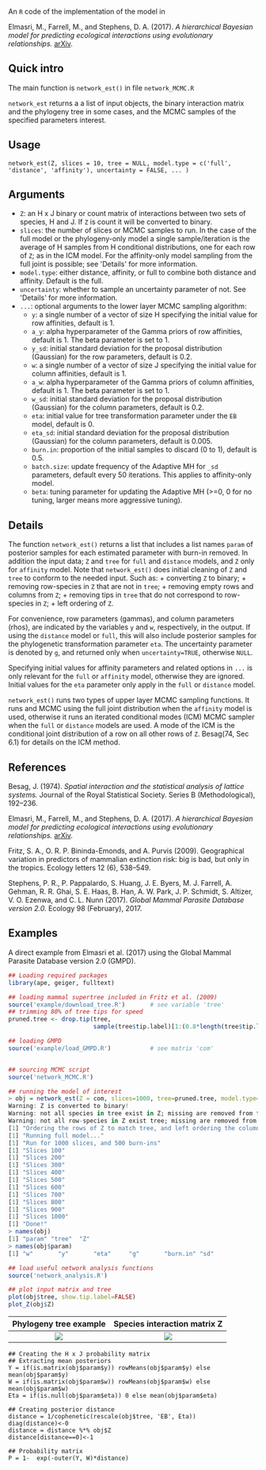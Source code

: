 An `R` code of the implementation of the model in

Elmasri, M., Farrell, M., and Stephens, D. A. (2017). _A hierarchical Bayesian model for predicting ecological interactions using evolutionary relationships._ [arXiv](https://arxiv.org/abs/1707.08354).

## Quick intro

The main function is `network_est()` in file `network_MCMC.R`

`network_est` returns a a list of input objects, the binary interaction matrix and the phylogeny tree in some cases, and the MCMC samples of the specified parameters interest.

## Usage

`network_est(Z, slices = 10, tree = NULL, model.type = c('full', 'distance', 'affinity'), uncertainty = FALSE, ... )`

## Arguments
+ `Z`:  an H x J binary or count matrix of interactions between two sets of species, H and J. If `Z` is count it will be converted to binary.
+ `slices`: the number of slices or MCMC samples to run. In the case of the full model or the phylogeny-only model a single sample/iteration is the average of H samples from H conditional distributions, one for each row of `Z`; as in the ICM model. For the affinity-only model sampling from the full joint is possible; see 'Details' for more information.
+ `model.type`: either distance, affinity, or full to combine both distance and affinity. Default is the full.
+ `uncertainty`: whether to sample an uncertainty parameter of not. See 'Details' for more information.
+ `...`: optional arguments to the lower layer MCMC sampling algorithm:
  + `y`: a single number of a vector of size H specifying the initial value for row affinities, default is 1. 
  + `a_y`: alpha hyperparameter of the Gamma priors of row affinities, default is 1. The beta parameter is set to 1. 
  + `y_sd`: initial standard deviation for the proposal distribution (Gaussian) for the row parameters, default is 0.2. 
  + `w`: a single number of a vector of size J specifying the initial value for column affinities, default is 1. 
  + `a_w`: alpha hyperparameter of the Gamma priors of column affinities, default is 1. The beta parameter is set to 1.
  + `w_sd`: initial standard deviation for the proposal distribution (Gaussian) for the column parameters, default is 0.2.
  + `eta`: initial value for tree transformation parameter under the `EB` model, default is 0.
  + `eta_sd`: initial standard deviation for the proposal distribution (Gaussian) for the column parameters, default is 0.005.
  + `burn.in`:  proportion of the initial samples to discard (0 to 1), default is 0.5.
  + `batch.size`: update frequency of the Adaptive MH for `_sd` parameters, default every 50 iterations. This applies to affinity-only model.
  + `beta`:  tuning parameter for updating the Adaptive MH (>=0, 0 for no tuning, larger means more aggressive tuning).


## Details

The function `network_est()` returns a list that includes a list names `param` of posterior samples for each estimated parameter with burn-in removed. In addition the input data; `Z` and `tree` for `full` and `distance` models, and `Z` only for `affinity` model. Note that `network_est()` does initial cleaning of `Z` and `tree` to conform to the needed input. Such as:
    + converting `Z` to binary;
    + removing row-species in `Z` that are not in `tree`;
    + removing empty rows and columns from `Z`;
    + removing tips in `tree` that do not correspond to row-species in `Z`;
    + left ordering of `Z`.
    
For convenience, row parameters (gammas), and column parameters (rhos), are indicated by the variables `y` and `w`, respectively, in the output. If using the `distance` model or `full`, this will also include posterior samples for the phylogenetic transformation parameter `eta`. The uncertainty parameter is denoted by `g`, and returned only when `uncertainty=TRUE`, otherwise `NULL`.

Specifying initial values for affinity parameters and related options in `...` is only relevant for the `full` or `affinity` model, otherwise they are ignored. Initial values for the `eta` parameter only apply in the `full` or `distance` model.
    
`network_est()` runs two types of upper layer MCMC sampling functions. It runs and MCMC using the full joint distribution when the `affinity` model is used, otherwise it runs an iterated conditional modes (ICM) MCMC sampler when the `full` or `distance` models are used. A mode of the ICM is the conditional joint distribution of a row on all other rows of `Z`. Besag(74, Sec 6.1) for details on the ICM method.

## References

Besag, J. (1974). _Spatial interaction and the statistical analysis of lattice systems._ Journal of the Royal Statistical Society. Series B (Methodological), 192–236.

Elmasri, M., Farrell, M., and Stephens, D. A. (2017). _A hierarchical Bayesian model for predicting ecological interactions using evolutionary relationships._ [arXiv](https://arxiv.org/abs/1707.08354).

Fritz, S. A., O. R. P. Bininda-Emonds, and A. Purvis (2009). Geographical variation in
predictors of mammalian extinction risk: big is bad, but only in the tropics. Ecology
letters 12 (6), 538–549.

Stephens, P. R., P. Pappalardo, S. Huang, J. E. Byers, M. J. Farrell, A. Gehman, R. R.
Ghai, S. E. Haas, B. Han, A. W. Park, J. P. Schmidt, S. Altizer, V. O. Ezenwa, and C. L.
Nunn (2017). _Global Mammal Parasite Database version 2.0._ Ecology 98 (February),
2017.

## Examples
A direct example from Elmasri et al. (2017) using the Global Mammal Parasite Database version 2.0 (GMPD).

```R
## Loading required packages
library(ape, geiger, fulltext)

## loading mammal supertree included in Fritz et al. (2009)
source('example/download_tree.R')       # see variable 'tree'
## trimming 80% of tree tips for speed
pruned.tree <- drop.tip(tree,
                        sample(tree$tip.label)[1:(0.8*length(tree$tip.label))])

## loading GMPD
source('example/load_GMPD.R')           # see matrix 'com'


## sourcing MCMC script
source('network_MCMC.R')

## running the model of interest
> obj = network_est(Z = com, slices=1000, tree=pruned.tree, model.type='full') 
Warning: Z is converted to binary!
Warning: not all species in tree exist in Z; missing are removed from tree!
Warning: not all row-species in Z exist tree; missing are removed from Z!
[1] "Ordering the rows of Z to match tree, and left ordering the columns.."
[1] "Running full model..."
[1] "Run for 1000 slices, and 500 burn-ins"
[1] "Slices 100"
[1] "Slices 200"
[1] "Slices 300"
[1] "Slices 400"
[1] "Slices 500"
[1] "Slices 600"
[1] "Slices 700"
[1] "Slices 800"
[1] "Slices 900"
[1] "Slices 1000"
[1] "Done!"
> names(obj)
[1] "param" "tree"  "Z"    
> names(obj$param)
[1] "w"       "y"       "eta"     "g"       "burn.in" "sd"  

## load useful network analysis functions
source('network_analysis.R')

## plot input matrix and tree
plot(obj$tree, show.tip.label=FALSE)
plot_Z(obj$Z)
```

Phylogeny tree example     |  Species interaction matrix Z
:-------------------------:|:-------------------------:
![](https://github.com/melmasri/HP-prediction/tree/master/example/tree_example.png)  |  ![](https://github.com/melmasri/HP-prediction/tree/master/example/Z_example.png)


```
## Creating the H x J probability matrix
## Extracting mean posteriors
Y = if(is.matrix(obj$param$y)) rowMeans(obj$param$y) else  mean(obj$param$y)
W = if(is.matrix(obj$param$w)) rowMeans(obj$param$w) else  mean(obj$param$w)
Eta = if(is.null(obj$param$eta)) 0 else mean(obj$param$eta)

## Creating posterior distance
distance = 1/cophenetic(rescale(obj$tree, 'EB', Eta))
diag(distance)<-0
distance = distance %*% obj$Z
distance[distance==0]<-1

## Probability matrix
P = 1-  exp(-outer(Y, W)*distance)

```



    
